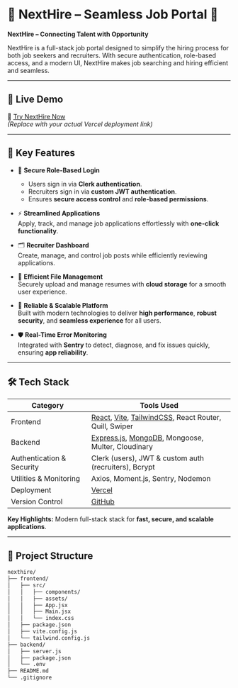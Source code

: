 # 📌 NextHire – Seamless Job Portal 🚀

**NextHire – Connecting Talent with Opportunity**

NextHire is a full-stack job portal designed to simplify the hiring process for both job seekers and recruiters. With secure authentication, role-based access, and a modern UI, NextHire makes job searching and hiring efficient and seamless.

---

## 🚀 Live Demo

🔗 [Try NextHire Now](https://nexthire-aj.vercel.app/)  
*(Replace with your actual Vercel deployment link)*

---

## 🔑 Key Features

- 🔐 **Secure Role-Based Login**  
  - Users sign in via **Clerk authentication**.  
  - Recruiters sign in via **custom JWT authentication**.  
  - Ensures **secure access control** and **role-based permissions**.

- ⚡ **Streamlined Applications**  
  Apply, track, and manage job applications effortlessly with **one-click functionality**.

- 🗂️ **Recruiter Dashboard**  
  Create, manage, and control job posts while efficiently reviewing applications.

- 📂 **Efficient File Management**  
  Securely upload and manage resumes with **cloud storage** for a smooth user experience.

- 🚀 **Reliable & Scalable Platform**  
  Built with modern technologies to deliver **high performance**, **robust security**, and **seamless experience** for all users.

- 🛡️ **Real-Time Error Monitoring**  
  Integrated with **Sentry** to detect, diagnose, and fix issues quickly, ensuring **app reliability**.

---

## 🛠️ Tech Stack

| Category                  | Tools Used                                      |
|----------------------------|------------------------------------------------|
| Frontend                  | [React](https://react.dev/), [Vite](https://vitejs.dev/), [TailwindCSS](https://tailwindcss.com/), React Router, Quill, Swiper |
| Backend                   | [Express.js](https://expressjs.com/), [MongoDB](https://www.mongodb.com/), Mongoose, Multer, Cloudinary |
| Authentication & Security | Clerk (users), JWT & custom auth (recruiters), Bcrypt |
| Utilities & Monitoring    | Axios, Moment.js, Sentry, Nodemon |
| Deployment                | [Vercel](https://vercel.com/)                  |
| Version Control           | [GitHub](https://github.com/)                  |

**Key Highlights:** Modern full-stack stack for **fast, secure, and scalable applications**.

---

## 📁 Project Structure

```bash
nexthire/
├── frontend/
│   ├── src/
│   │   ├── components/
│   │   ├── assets/
│   │   ├── App.jsx
│   │   ├── Main.jsx
│   │   └── index.css
│   ├── package.json
│   ├── vite.config.js
│   └── tailwind.config.js
├── backend/
│   ├── server.js
│   ├── package.json
│   └── .env
├── README.md
└── .gitignore

